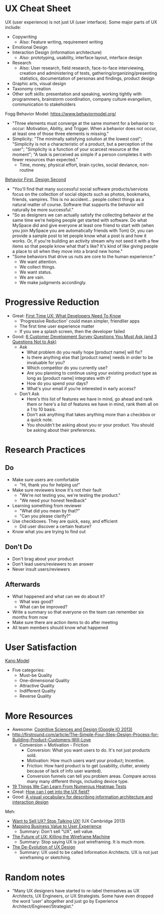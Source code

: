 # UX Cheat Sheet
UX (user experience) is not just UI (user interface). Some major parts of UX include:
- Copywriting
    - Also: Feature writing, requirement writing
- Emotional Design
- Interaction Design (information architecture)
    - Also: prototyping, usability, interface layout, interface design
- Research
    - Also: User research, field research, face-to-face interviewing, creation and administering of tests, gathering/organizing/presenting statistics, documentation of personas and findings, product design
- Graphic arts, visual design
- Taxonomy creation
- Other soft skills: presentation and speaking, working tightly with programmers, brainstorm coordination, company culture evangelism, communication to stakeholders

Fogg Behavior Model: https://www.behaviormodel.org/
- "Three elements must converge at the same moment for a behavior to occur: Motivation, Ability, and Trigger. When a behavior does not occur, at least one of those three elements is missing."
- Simplicity: "The minimally satisfying solution at the lowest cost"; "Simplicity is not a characteristic of a product, but a perception of the user"; "Simplicity is a function of your scarcest resource at the moment"; "A task is perceived as simple if a person completes it with fewer resources than expected."
    - Time, money, physical effort, brain cycles, social deviance, non-routine

[Behavior First, Design Second](http://bokardo.com/archives/behavior-first-design-second/)
- "You'll find that many successful social software products/services focus on the collection of social objects such as photos, bookmarks, friends, vampires. This is no accident... people collect things as a natural matter of course. Software that supports the behavior will naturally be more successful."
- "So as designers we can actually satisfy the collecting behavior at the same time we’re helping people get started with software. Do what MySpace did and give everyone at least one friend to start with (when you join MySpace you are automatically friends with Tom) Or, you can provide a sample post to let people know what a post is and how it works. Or, if you're building an activity stream why not seed it with a few items so that people know what that's like? It's kind of like giving people a place to sit when they move into a brand new home."
- "Some behaviors that drive us nuts are core to the human experience:"
    - We want attention.
    - We collect things.
    - We want status.
    - We are vain.
    - We make judgments accordingly.



# Progressive Reduction
- Great: [First Time UX: What Developers Need To Know](http://www.fastcolabs.com/3008419/tracking/first-time-user-experience-what-developers-need-know)
    - 'Progressive Reduction' could mean simpler, friendlier apps
    - The first time user experience matter
    - If you see a splash screen, then the developer failed
- Good: [6 Customer Development Survey Questions You Must Ask (and 3 Questions Not to Ask)](http://www.meetup.com/Tampa-Lean-Startup-Circle/boards/view/viewthread?thread=35920192)
    - Ask
        - What problem do you really hope [product name] will fix?
        - Is there anything else that [product name] needs in order to be invaluable for you?
        - Which competitor do you currently use?
        - Are you planning to continue using your existing product type as long as [product name] integrates with it?
        - How do you spend your days?
        - What's your email if you’re interested in early access?
    - Don't Ask
        - Here's this list of features we have in mind, go ahead and rank them or here's a list of features we have in mind, rank them all on a 1 to 10 basis.
        - Don't ask anything that takes anything more than a checkbox or a quick note.
        - You shouldn't be asking about you or your product. You should be asking about their preferences.


# Research Practices
## Do
- Make sure users are comfortable
    - "Hi, thank you for helping us!"
- Make sure reviewers know it's not their fault
    - "We're not testing you, we're testing the product."
    - "We need your honest feedback"
- Learning something from reviewer
    - "What did you mean by that?"
    - "Can you please clarify?"
- Use checkboxes. They are quick, easy, and efficient
    - Did user discover a certain feature?
- Know what you are trying to find out

## Don't Do
- Don't brag about your product
- Don't lead users/reviewers to an answer
- Never insult users/reviewers

## Afterwards
- What happened and what can we do about it?
    - What was good?
    - What can be improved?
- Write a summary so that everyone on the team can remember six months from now
- Make sure there are action items to do after meeting
- All team members should know what happened



# User Satisfaction
[Kano Model](http://en.wikipedia.org/wiki/Kano_model)
- Five categories: 
    - Must-be Quality
    - One-dimensional Quality
    - Attractive Quality
    - Indifferent Quality
    - Reverse Quality



# More Resources
- Awesome: [Cognitive Sciences and Design (Google IO 2013)](https://www.youtube.com/watch?v=z2exxj4COhU)
- http://firstround.com/article/The-Simple-Four-Step-Design-Process-for-Building-Product-Customers-Will-Love
    - Conversion = Motivation - Friction
        - Conversion: What you want users to do. It's not just products sold.
        - Motivation: How much users want your product; Incentive.
        - Friction: How hard product is to get (usability, clutter, anxiety because of lack of info user wanted).
        - Conversion funnels can tell you problem areas. Compare across many many different things, including device type.
- [19 Things We Can Learn From Numerous Heatmap Tests](http://conversionxl.com/19-things-we-can-learn-from-numerous-heatmap-tests/)
- Great: [How can I get into the UX field?](http://www.reddit.com/r/userexperience/comments/1ugdlv/how_can_i_get_into_the_ux_field/)
- Good: [A visual vocabulary for describing information architecture and interaction design](http://www.jjg.net/ia/visvocab/)

Meh:
- [Want to Sell UX? Stop Talking UX!](http://www.slideshare.net/lishubert/want-to-sell-ux-stop-talking-ux) (UX Cambridge 2013)
- [Mapping Business Value to User Experience](http://www.elisabethhubert.com/2013/09/mapping-business-value-to-user-experience/)
    - Summary: Don't sell "UX", sell value.
- [The Future of UX: Killing the Wireframe Machine](http://www.elisabethhubert.com/2012/11/the-future-of-ux-killing-the-wireframe-machine/)
    - Summary: Stop saying UX is just wireframing. It is much more.
- [The De-Evolution of UX Design](http://www.elisabethhubert.com/2012/02/the-de-evolution-of-ux-design/)
    - Summary: UX used to be called Information Architects. UX is not just wireframing or sketching.



# Random notes
- "Many UX designers have started to re-label themselves as UX Architects, UX Engineers, or UX Strategists. Some have even dropped the word 'user' altogether and just go by Experience Architect/Engineer/Strategist."


